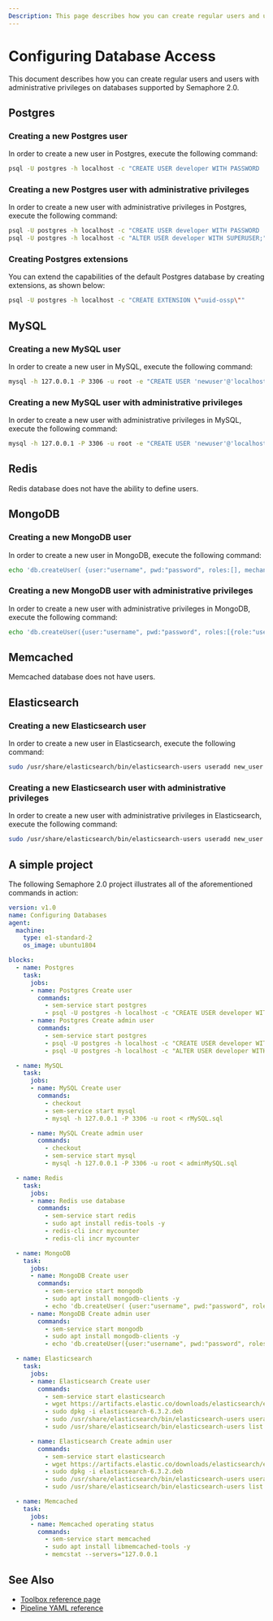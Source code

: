```yaml
---
Description: This page describes how you can create regular users and users with administrative privileges on databases supported by Semaphore 2.0.
---
```


# Configuring Database Access

This document describes how you can create regular users and users with administrative privileges on databases supported by Semaphore 2.0.

## Postgres

### Creating a new Postgres user

In order to create a new user in Postgres, execute the
following command:

``` bash
psql -U postgres -h localhost -c "CREATE USER developer WITH PASSWORD 'developer';"
```

### Creating a new Postgres user with administrative privileges

In order to create a new user with administrative privileges in Postgres, execute the following command:

``` bash
psql -U postgres -h localhost -c "CREATE USER developer WITH PASSWORD 'developer';"
psql -U postgres -h localhost -c "ALTER USER developer WITH SUPERUSER;"
```

### Creating Postgres extensions

You can extend the capabilities of the default Postgres database by
creating extensions, as shown below:

```bash
psql -U postgres -h localhost -c "CREATE EXTENSION \"uuid-ossp\""
```

## MySQL

### Creating a new MySQL user

In order to create a new user in MySQL, execute the
following command:

``` bash
mysql -h 127.0.0.1 -P 3306 -u root -e "CREATE USER 'newuser'@'localhost' IDENTIFIED BY 'password';"
```

### Creating a new MySQL user with administrative privileges

In order to create a new user with administrative privileges in MySQL, execute the following command:

``` bash
mysql -h 127.0.0.1 -P 3306 -u root -e "CREATE USER 'newuser'@'localhost' IDENTIFIED BY 'password'; GRANT ALL PRIVILEGES ON *.* TO 'newuser'@'localhost';"
```

## Redis

Redis database does not have the ability to define users.

## MongoDB

### Creating a new MongoDB user

In order to create a new user in MongoDB, execute the following
command:

``` bash
echo 'db.createUser( {user:"username", pwd:"password", roles:[], mechanisms:["SCRAM-SHA-1"]  } )' | mongo s2
```

### Creating a new MongoDB user with administrative privileges

In order to create a new user with administrative privileges in MongoDB, execute the following command:

``` bash
echo 'db.createUser({user:"username", pwd:"password", roles:[{role:"userAdminAnyDatabase",db:"admin"}], mechanisms:["SCRAM-SHA-1"]})' | mongo admin
```

## Memcached

Memcached database does not have users.

## Elasticsearch

### Creating a new Elasticsearch user

In order to create a new user in Elasticsearch, execute the
following command:

``` bash
sudo /usr/share/elasticsearch/bin/elasticsearch-users useradd new_user -p password -r reporting_user
```

### Creating a new Elasticsearch user with administrative privileges

In order to create a new user with administrative privileges in Elasticsearch, execute the following command:

``` bash
sudo /usr/share/elasticsearch/bin/elasticsearch-users useradd new_user -p password -r superuser
```

## A simple project

The following Semaphore 2.0 project illustrates all of the aforementioned commands in action:

``` yaml
version: v1.0
name: Configuring Databases
agent:
  machine:
    type: e1-standard-2
    os_image: ubuntu1804

blocks:
  - name: Postgres
    task:
      jobs:
      - name: Postgres Create user
        commands:
          - sem-service start postgres
          - psql -U postgres -h localhost -c "CREATE USER developer WITH PASSWORD 'developer';"
      - name: Postgres Create admin user
        commands:
          - sem-service start postgres
          - psql -U postgres -h localhost -c "CREATE USER developer WITH PASSWORD 'developer';"
          - psql -U postgres -h localhost -c "ALTER USER developer WITH SUPERUSER;"

  - name: MySQL
    task:
      jobs:
      - name: MySQL Create user
        commands:
          - checkout
          - sem-service start mysql
          - mysql -h 127.0.0.1 -P 3306 -u root < rMySQL.sql

      - name: MySQL Create admin user
        commands:
          - checkout
          - sem-service start mysql
          - mysql -h 127.0.0.1 -P 3306 -u root < adminMySQL.sql

  - name: Redis
    task:
      jobs:
      - name: Redis use database
        commands:
          - sem-service start redis
          - sudo apt install redis-tools -y
          - redis-cli incr mycounter
          - redis-cli incr mycounter

  - name: MongoDB
    task:
      jobs:
      - name: MongoDB Create user
        commands:
          - sem-service start mongodb
          - sudo apt install mongodb-clients -y
          - echo 'db.createUser( {user:"username", pwd:"password", roles:[], mechanisms:["SCRAM-SHA-1"]  } )' | mongo s2
      - name: MongoDB Create admin user
        commands:
          - sem-service start mongodb
          - sudo apt install mongodb-clients -y
          - echo 'db.createUser({user:"username", pwd:"password", roles:[{role:"userAdminAnyDatabase",db:"admin"}], mechanisms:["SCRAM-SHA-1"]})' | mongo admin

  - name: Elasticsearch
    task:
      jobs:
      - name: Elasticsearch Create user
        commands:
          - sem-service start elasticsearch
          - wget https://artifacts.elastic.co/downloads/elasticsearch/elasticsearch-6.3.2.deb
          - sudo dpkg -i elasticsearch-6.3.2.deb
          - sudo /usr/share/elasticsearch/bin/elasticsearch-users useradd new_user -p password -r reporting_user
          - sudo /usr/share/elasticsearch/bin/elasticsearch-users list

      - name: Elasticsearch Create admin user
        commands:
          - sem-service start elasticsearch
          - wget https://artifacts.elastic.co/downloads/elasticsearch/elasticsearch-6.3.2.deb
          - sudo dpkg -i elasticsearch-6.3.2.deb
          - sudo /usr/share/elasticsearch/bin/elasticsearch-users useradd new_user -p password -r superuser
          - sudo /usr/share/elasticsearch/bin/elasticsearch-users list

  - name: Memcached
    task:
      jobs:
      - name: Memcached operating status
        commands:
          - sem-service start memcached
          - sudo apt install libmemcached-tools -y
          - memcstat --servers="127.0.0.1
```

## See Also

- [Toolbox reference page](https://docs.semaphoreci.com/reference/toolbox-reference/)
- [Pipeline YAML reference](https://docs.semaphoreci.com/reference/pipeline-yaml-reference/)
